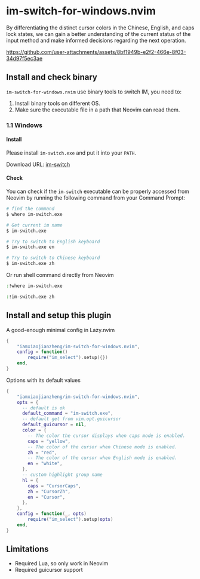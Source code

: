# im-switch-for-windows.nvim

By differentiating the distinct cursor colors in the Chinese, English, and caps lock states, we can gain a better understanding of the current status of the input method and make informed decisions regarding the next operation.

https://github.com/user-attachments/assets/8bf1949b-e2f2-466e-8f03-34d97f5ec3ae

## Install and check binary

`im-switch-for-windows.nvim` use binary tools to switch IM, you need to:

1. Install binary tools on different OS.
2. Make sure the executable file in a path that Neovim can read them.

### 1.1 Windows

#### Install

Please install `im-switch.exe` and put it into your `PATH`.

Download URL: [im-switch](https://github.com/iamxiaojianzheng/im-switch-for-windows.nvim/releases)

#### Check

You can check if the `im-switch` executable can be properly accessed from Neovim by running the following command from your Command Prompt:

```bash
# find the command
$ where im-switch.exe

# Get current im name
$ im-switch.exe

# Try to switch to English keyboard
$ im-switch.exe en

# Try to switch to Chinese keyboard
$ im-switch.exe zh
```

Or run shell command directly from Neovim

```bash
:!where im-switch.exe

:!im-switch.exe zh
```

## Install and setup this plugin

A good-enough minimal config in Lazy.nvim

```lua
{
    "iamxiaojianzheng/im-switch-for-windows.nvim",
    config = function()
        require("im_select").setup({})
    end,
}
```

Options with its default values

```lua
{
    "iamxiaojianzheng/im-switch-for-windows.nvim",
    opts = {
      -- default is ok
      default_command = "im-switch.exe",
      -- default get from vim.opt.guicursor
      default_guicursor = nil,
      color = {
        -- The color the cursor displays when caps mode is enabled.
        caps = "yellow",
        -- The color of the cursor when Chinese mode is enabled.
        zh = "red",
        -- The color of the cursor when English mode is enabled.
        en = "white",
      },
      -- custom highlight group name
      hl = {
        caps = "CursorCaps",
        zh = "CursorZh",
        en = "Cursor",
      },
    },
    config = function(_, opts)
        require("im_select").setup(opts)
    end,
}
```

## Limitations

- Required Lua, so only work in Neovim
- Required guicursor support
